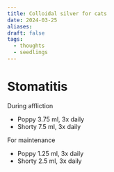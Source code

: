 ```yaml
---
title: Colloidal silver for cats
date: 2024-03-25
aliases: 
draft: false
tags:
  - thoughts
  - seedlings
---
```

# Stomatitis

During affliction
- Poppy 3.75 ml, 3x daily
- Shorty 7.5 ml, 3x daily

For maintenance
- Poppy 1.25 ml, 3x daily
- Shorty 2.5 ml, 3x daily